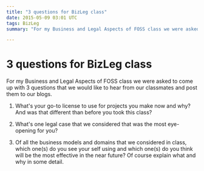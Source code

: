 ```yaml
---
title: "3 questions for BizLeg class"
date: 2015-05-09 03:01 UTC
tags: BizLeg
summary: "For my Business and Legal Aspects of FOSS class we were asked to come up with 3 questions that we would like to hear from our classmates and post them to our blogs."

---
```


# 3 questions for BizLeg class

For my Business and Legal Aspects of FOSS class we were asked to come up with 3 questions that we would like to hear from our classmates and post them to our blogs.

1. What's your go-to license to use for projects you make now and why? And was that different than before you took this class?

2. What's one legal case that we considered that was the most eye-opening for you?

3. Of all the business models and domains that we considered in class, which one(s) do you see your self using and which one(s) do you think will be the most effective in the near future? Of course explain what and why in some detail.

